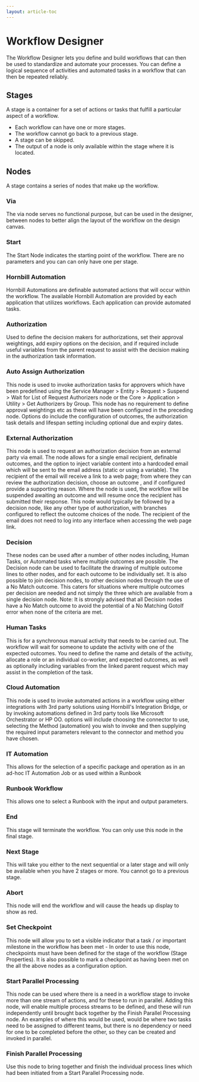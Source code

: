 ```yaml
---
layout: article-toc
---
```

# Workflow Designer
The Workflow Designer lets you define and build workflows that can then be used to standardize and automate your processes. You can define a logical sequence of activities and automated tasks in a workflow that can then be repeated reliably.

## Stages
A stage is a container for a set of actions or tasks that fulfill a particular aspect of a workflow.  
* Each workflow can have one or more stages.
* The workflow cannot go back to a previous stage.
* A stage can be skipped.
* The output of a node is only available within the stage where it is located.
## Nodes
A stage contains a series of nodes that make up the workflow.
### Via
The via node serves no functional purpose, but can be used in the designer, between nodes to better align the layout of the workflow on the design canvas.
### Start
The Start Node indicates the starting point of the workflow. There are no parameters and you can can only have one per stage.
### Hornbill Automation
Hornbill Automations are definable automated actions that will occur within the workflow. The available Hornbill Automation are provided by each application that utilizes workflows. Each application can provide automated tasks.
### Authorization
Used to define the decision makers for authorizations, set their approval weightings, add expiry options on the decision, and if required include useful variables from the parent request to assist with the decision making in the authorization task information.

### Auto Assign Authorization
This node is used to invoke authorization tasks for approvers which have been predefined using the Service Manager > Entity > Request > Suspend > Wait for List of Request Authorizers node or the Core > Application > Utility > Get Authorizers by Group. This node has no requirement to define approval weightings etc as these will have been configured in the preceding node. Options do include the configuration of outcomes, the authorization task details and lifespan setting including optional due and expiry dates.
### External Authorization
This node is used to request an authorization decision from an external party via email. The node allows for a single email recipient, definable outcomes, and the option to inject variable content into a hardcoded email which will be sent to the email address (static or using a variable). The recipient of the email will receive a link to a web page; from where they can review the authorization decision, choose an outcome , and if configured provide a supporting reason. Where the node is used, the workflow will be suspended awaiting an outcome and will resume once the recipient has submitted their response. This node would typically be followed by a decision node, like any other type of authorization, with branches configured to reflect the outcome choices of the node.
The recipient of the email does not need to log into any interface when accessing the web page link.
### Decision
These nodes can be used after a number of other nodes including, Human Tasks, or Automated tasks where multiple outcomes are possible. The Decision node can be used to facilitate the drawing of multiple outcome lines to other nodes, and for each outcome to be individually set. It is also possible to join decision nodes, to other decision nodes through the use of a No Match outcome. This caters for situations where multiple outcomes per decision are needed and not simply the three which are available from a single decision node.
Note: It is strongly advised that all Decision nodes have a No Match outcome to avoid the potential of a No Matching GotoIf error when none of the criteria are met.
### Human Tasks
This is for a synchronous manual activity that needs to be carried out. The workflow will wait for someone to update the activity with one of the expected outcomes. You need to define the name and details of the activity, allocate a role or an individual co-worker, and expected outcomes, as well as optionally including variables from the linked parent request which may assist in the completion of the task.

### Cloud Automation
This node is used to invoke automated actions in a workflow using either integrations with 3rd party solutions using Hornbill's Integration Bridge, or by invoking automations defined in 3rd party tools like Microsoft Orchestrator or HP OO. options will include choosing the connector to use, selecting the Method (automation) you wish to invoke and then supplying the required input parameters relevant to the connector and method you have chosen.
### IT Automation
This allows for the selection of a specific package and operation as in an ad-hoc IT Automation Job or as used within a Runbook
### Runbook Workflow
This allows one to select a Runbook with the input and output parameters.
### End
This stage will terminate the workflow. You can only use this node in the final stage.
### Next Stage
This will take you either to the next sequential or a later stage and will only be available when you have 2 stages or more. You cannot go to a previous stage.
### Abort
This node will end the workflow and will cause the heads up display to show as red.
### Set Checkpoint
This node will allow you to set a visible indicator that a task / or important milestone in the workflow has been met - In order to use this node, checkpoints must have been defined for the stage of the workflow (Stage Properties). It is also possible to mark a checkpoint as having been met on the all the above nodes as a configuration option.
### Start Parallel Processing
This node can be used where there is a need in a workflow stage to invoke more than one stream of actions, and for these to run in parallel. Adding this node, will enable multiple process streams to be defined, and these will run independently until brought back together by the Finish Parallel Processing node. An examples of where this would be used, would be where two tasks need to be assigned to different teams, but there is no dependency or need for one to be completed before the other, so they can be created and invoked in parallel.
### Finish Parallel Processing
Use this node to bring together and finish the individual process lines which had been initiated from a Start Parallel Processing node.